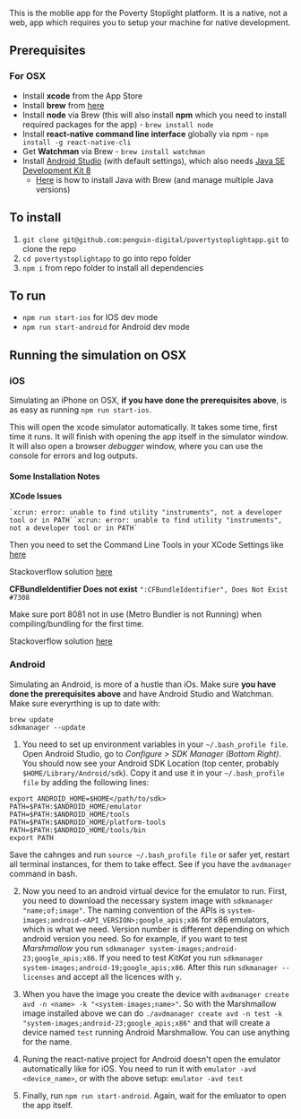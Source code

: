 This is the moblie app for the Poverty Stoplight platform. It is a native, not a web, app which requires you to setup your machine for native development.

## Prerequisites

### For OSX
- Install **xcode** from the App Store
- Install **brew** from [here](https://brew.sh)
- Install **node** via Brew (this will also install **npm** which you need to install required packages for the app) - `brew install node`
- Install **react-native command line interface** globally via npm - `npm install -g react-native-cli`
- Get **Watchman** via Brew - `brew install watchman`
- Install [Android Studio](https://developer.android.com/distribute/) (with default settings), which also needs [Java SE Development Kit 8](https://www.oracle.com/technetwork/java/javase/downloads/jdk8-downloads-2133151.html)
  - [Here](https://stackoverflow.com/a/47699905) is how to install Java with Brew (and manage multiple Java versions)
## To install

1.  `git clone git@github.com:penguin-digital/povertystoplightapp.git` to clone the repo
2.  `cd povertystoplightapp` to go into repo folder
3.  `npm i` from repo folder to install all dependencies

## To run

- `npm run start-ios` for IOS dev mode
- `npm run start-android` for Android dev mode

## Running the simulation on OSX

### iOS

Simulating an iPhone on OSX, **if you have done the prerequisites above**, is as easy as running `npm run start-ios`.

This will open the xcode simulator automatically. It takes some time, first time it runs. It will finish with opening the app itself in the simulator window. It will also open a browser *debugger* window, where you can use the console for errors and log outputs.

#### Some Installation Notes

**XCode Issues**
```
`xcrun: error: unable to find utility "instruments", not a developer tool or in PATH``xcrun: error: unable to find utility "instruments", not a developer tool or in PATH`
```
Then you need to set the Command Line Tools in your XCode Settings like [here](https://drive.google.com/file/d/19ZXdU7TAkDaiFua327ZkiKYV-wYYOotu/view?usp=sharing)

Stackoverflow solution [here](https://stackoverflow.com/questions/39778607/error-running-react-native-app-from-terminal-ios)

**CFBundleIdentifier Does not exist**
`":CFBundleIdentifier", Does Not Exist #7308`

Make sure port 8081 not in use (Metro Bundler is not Running) when compiling/bundling for the first time.

Stackoverflow solution [here](https://github.com/facebook/react-native/issues/7308#issuecomment-216317248)

### Android

Simulating an Android, is more of a hustle than iOs. Make sure **you have done the prerequisites above** and have Android Studio and Watchman. Make sure everyrthing is up to date with:

```
brew update
sdkmanager --update
```

1. You need to set up environment variables in your `~/.bash_profile file`. Open Android Studio, go to *Configure > SDK Manager (Bottom Right)*. You should now see your Android SDK Location (top center, probably `$HOME/Library/Android/sdk`). Copy it and use it in your `~/.bash_profile file` by adding the following lines:
```
export ANDROID_HOME=$HOME</path/to/sdk>
PATH=$PATH:$ANDROID_HOME/emulator
PATH=$PATH:$ANDROID_HOME/tools
PATH=$PATH:$ANDROID_HOME/platform-tools
PATH=$PATH:$ANDROID_HOME/tools/bin
export PATH
```
Save the cahnges and run `source ~/.bash_profile file` or safer yet, restart all terminal instances, for them to take effect. See if you have the `avdmanager` command in bash.

2. Now you need to an android virtual device for the emulator to run. First, you need to download the necessary system image with `sdkmanager "name;of;image"`. The naming convention of the APIs is `system-images;android-<API_VERSION>;google_apis;x86` for x86 emulators, which is what we need. Version number is different depending on which android version you need. So for example, if you want to test *Marshmallow* you run `sdkmanager system-images;android-23;google_apis;x86`. If you need to test *KitKat* you run `sdkmanager system-images;android-19;google_apis;x86`. After this run `sdkmanager --licenses` and accept all the licences with `y`.

3. When you have the image you create the device with `avdmanager create avd -n <name> -k "<system-images;name>"`. So with the Marshmallow image installed above we can do `./avdmanager create avd -n test -k "system-images;android-23;google_apis;x86"` and that will create a device named `test` running Android Marshmallow. You can use anything for the name.

4. Runing the react-native project for Android doesn't open the emulator automatically like for iOS. You need to run it with `emulator -avd <device_name>`, or with the above setup: `emulator -avd test`

5. Finally, run `npm run start-android`. Again, wait for the emluator to open the app itself.
